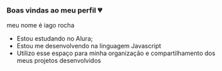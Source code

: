 ### Boas vindas ao meu perfil 💔

meu nome é iago rocha

- Estou estudando no Alura;
- Estou me desenvolvendo na linguagem Javascript
- Utilizo esse espaço para minha organização e compartilhamento dos meus projetos desenvolvidos
